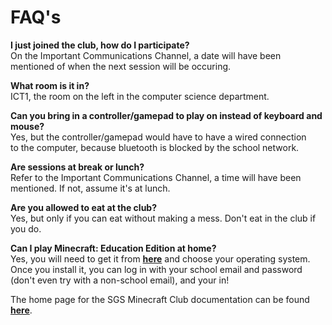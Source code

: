 # FAQ's
**I just joined the club, how do I participate?**<br>On the Important Communications Channel, a date will have been mentioned of when the next session will be occuring.

**What room is it in?**<br>ICT1, the room on the left in the computer science department.

**Can you bring in a controller/gamepad to play on instead of keyboard and mouse?**<br>Yes, but the controller/gamepad would have to have a wired connection<br>
to the computer, because bluetooth is blocked by the school network.

**Are sessions at break or lunch?**<br>Refer to the Important Communications Channel, a time will have been mentioned. If not, assume it's at lunch.

**Are you allowed to eat at the club?**<br>Yes, but only if you can eat without making a mess. Don't eat in the club if you do.

**Can I play Minecraft: Education Edition at home?**<br>Yes, you will need to get it from [**here**](https://education.minecraft.net/en-us/get-started/download) and choose your operating system.<br>Once you install it, you can log in with your school email and password (don't even try with a non-school email), and your in!

The home page for the SGS Minecraft Club documentation can be found [**here**](README.md).
